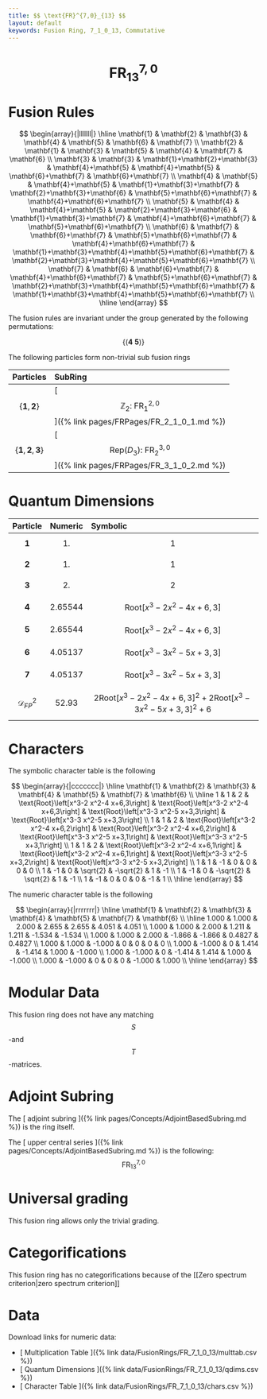 ```yaml
---
title: $$ \text{FR}^{7,0}_{13} $$
layout: default
keywords: Fusion Ring, 7_1_0_13, Commutative
---
```

# $$ \text{FR}^{7,0}_{13} $$


# Fusion Rules

$$
\begin{array}{|lllllll|}
\hline
 \mathbf{1} & \mathbf{2} & \mathbf{3} & \mathbf{4} & \mathbf{5} & \mathbf{6} & \mathbf{7} \\
 \mathbf{2} & \mathbf{1} & \mathbf{3} & \mathbf{5} & \mathbf{4} & \mathbf{7} & \mathbf{6} \\
 \mathbf{3} & \mathbf{3} & \mathbf{1}+\mathbf{2}+\mathbf{3} & \mathbf{4}+\mathbf{5} & \mathbf{4}+\mathbf{5} & \mathbf{6}+\mathbf{7} & \mathbf{6}+\mathbf{7} \\
 \mathbf{4} & \mathbf{5} & \mathbf{4}+\mathbf{5} & \mathbf{1}+\mathbf{3}+\mathbf{7} & \mathbf{2}+\mathbf{3}+\mathbf{6} & \mathbf{5}+\mathbf{6}+\mathbf{7} & \mathbf{4}+\mathbf{6}+\mathbf{7} \\
 \mathbf{5} & \mathbf{4} & \mathbf{4}+\mathbf{5} & \mathbf{2}+\mathbf{3}+\mathbf{6} & \mathbf{1}+\mathbf{3}+\mathbf{7} & \mathbf{4}+\mathbf{6}+\mathbf{7} & \mathbf{5}+\mathbf{6}+\mathbf{7} \\
 \mathbf{6} & \mathbf{7} & \mathbf{6}+\mathbf{7} & \mathbf{5}+\mathbf{6}+\mathbf{7} & \mathbf{4}+\mathbf{6}+\mathbf{7} & \mathbf{1}+\mathbf{3}+\mathbf{4}+\mathbf{5}+\mathbf{6}+\mathbf{7} & \mathbf{2}+\mathbf{3}+\mathbf{4}+\mathbf{5}+\mathbf{6}+\mathbf{7} \\
 \mathbf{7} & \mathbf{6} & \mathbf{6}+\mathbf{7} & \mathbf{4}+\mathbf{6}+\mathbf{7} & \mathbf{5}+\mathbf{6}+\mathbf{7} & \mathbf{2}+\mathbf{3}+\mathbf{4}+\mathbf{5}+\mathbf{6}+\mathbf{7} & \mathbf{1}+\mathbf{3}+\mathbf{4}+\mathbf{5}+\mathbf{6}+\mathbf{7} \\
\hline
\end{array}
$$


The fusion rules are invariant under the group generated by the following permutations:

$$ \{(\mathbf{4} \  \mathbf{5})\} $$


The following particles form non-trivial sub fusion rings

| Particles | SubRing |
| :------ | :------ |
| $$ \{\mathbf{1},\mathbf{2}\} $$ | [ $$ \mathbb{Z}_2:\ \text{FR}^{2,0}_{1} $$ ]({% link pages/FRPages/FR_2_1_0_1.md %}) |
| $$ \{\mathbf{1},\mathbf{2},\mathbf{3}\} $$ | [ $$ \left.\text{Rep(}D_3\right):\ \text{FR}^{3,0}_{2} $$ ]({% link pages/FRPages/FR_3_1_0_2.md %}) |

# Quantum Dimensions

| Particle | Numeric | Symbolic |
| :------ | :------ | :------ |
| $$ \mathbf{1} $$ | $$ 1. $$ | $$ 1 $$ |
| $$ \mathbf{2} $$ | $$ 1. $$ | $$ 1 $$ |
| $$ \mathbf{3} $$ | $$ 2. $$ | $$ 2 $$ |
| $$ \mathbf{4} $$ | $$ 2.65544 $$ | $$ \text{Root}\left[x^3-2 x^2-4 x+6,3\right] $$ |
| $$ \mathbf{5} $$ | $$ 2.65544 $$ | $$ \text{Root}\left[x^3-2 x^2-4 x+6,3\right] $$ |
| $$ \mathbf{6} $$ | $$ 4.05137 $$ | $$ \text{Root}\left[x^3-3 x^2-5 x+3,3\right] $$ |
| $$ \mathbf{7} $$ | $$ 4.05137 $$ | $$ \text{Root}\left[x^3-3 x^2-5 x+3,3\right] $$ |
| $$ \mathcal{D}_{FP}^2 $$ | $$ 52.93 $$ | $$ 2 \text{Root}\left[x^3-2 x^2-4 x+6,3\right]^2+2 \text{Root}\left[x^3-3 x^2-5 x+3,3\right]^2+6 $$ |

# Characters

The symbolic character table is the following

$$
\begin{array}{|ccccccc|}
\hline
 \mathbf{1} & \mathbf{2} & \mathbf{3} & \mathbf{4} & \mathbf{5} & \mathbf{7} & \mathbf{6} \\
\hline
 1 & 1 & 2 & \text{Root}\left[x^3-2 x^2-4 x+6,3\right] & \text{Root}\left[x^3-2 x^2-4 x+6,3\right] & \text{Root}\left[x^3-3 x^2-5 x+3,3\right] & \text{Root}\left[x^3-3 x^2-5 x+3,3\right] \\
 1 & 1 & 2 & \text{Root}\left[x^3-2 x^2-4 x+6,2\right] & \text{Root}\left[x^3-2 x^2-4 x+6,2\right] & \text{Root}\left[x^3-3 x^2-5 x+3,1\right] & \text{Root}\left[x^3-3 x^2-5 x+3,1\right] \\
 1 & 1 & 2 & \text{Root}\left[x^3-2 x^2-4 x+6,1\right] & \text{Root}\left[x^3-2 x^2-4 x+6,1\right] & \text{Root}\left[x^3-3 x^2-5 x+3,2\right] & \text{Root}\left[x^3-3 x^2-5 x+3,2\right] \\
 1 & 1 & -1 & 0 & 0 & 0 & 0 \\
 1 & -1 & 0 & \sqrt{2} & -\sqrt{2} & 1 & -1 \\
 1 & -1 & 0 & -\sqrt{2} & \sqrt{2} & 1 & -1 \\
 1 & -1 & 0 & 0 & 0 & -1 & 1 \\
\hline
\end{array}
$$

The numeric character table is the following

$$
\begin{array}{|rrrrrrr|}
\hline
 \mathbf{1} & \mathbf{2} & \mathbf{3} & \mathbf{4} & \mathbf{5} & \mathbf{7} & \mathbf{6} \\
\hline
 1.000 & 1.000 & 2.000 & 2.655 & 2.655 & 4.051 & 4.051 \\
 1.000 & 1.000 & 2.000 & 1.211 & 1.211 & -1.534 & -1.534 \\
 1.000 & 1.000 & 2.000 & -1.866 & -1.866 & 0.4827 & 0.4827 \\
 1.000 & 1.000 & -1.000 & 0 & 0 & 0 & 0 \\
 1.000 & -1.000 & 0 & 1.414 & -1.414 & 1.000 & -1.000 \\
 1.000 & -1.000 & 0 & -1.414 & 1.414 & 1.000 & -1.000 \\
 1.000 & -1.000 & 0 & 0 & 0 & -1.000 & 1.000 \\
\hline
\end{array}
$$

# Modular Data

This fusion ring does not have any matching $$ S $$-and $$ T $$-matrices.

# Adjoint Subring

The [ adjoint subring ]({% link pages/Concepts/AdjointBasedSubring.md %}) is the ring itself.

The [ upper central series ]({% link pages/Concepts/AdjointBasedSubring.md %}) is the following:
$$ \text{FR}^{7,0}_{13} $$

# Universal grading

This fusion ring allows only the trivial grading.

# Categorifications

This fusion ring has no categorifications because of the [[Zero spectrum criterion|zero spectrum criterion]]

# Data

Download links for numeric data:

* [ Multiplication Table ]({% link data/FusionRings/FR_7_1_0_13/multtab.csv %})
* [ Quantum Dimensions ]({% link data/FusionRings/FR_7_1_0_13/qdims.csv %})
* [ Character Table ]({% link data/FusionRings/FR_7_1_0_13/chars.csv %})